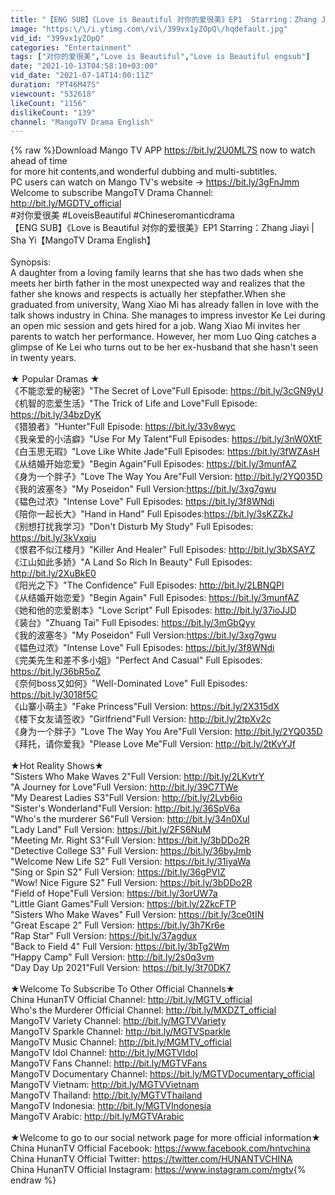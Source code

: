 ```yaml
---
title: "【ENG SUB】《Love is Beautiful 对你的爱很美》EP1  Starring：Zhang Jiayi | Sha Yi【MangoTV Drama English】"
image: "https:\/\/i.ytimg.com\/vi\/399vx1yZOpQ\/hqdefault.jpg"
vid_id: "399vx1yZOpQ"
categories: "Entertainment"
tags: ["对你的爱很美","Love is Beautiful","Love is Beautiful engsub"]
date: "2021-10-13T04:58:10+03:00"
vid_date: "2021-07-14T14:00:11Z"
duration: "PT46M47S"
viewcount: "532618"
likeCount: "1156"
dislikeCount: "139"
channel: "MangoTV Drama English"
---
```

{% raw %}Download Mango TV APP <a rel="nofollow" target="blank" href="https://bit.ly/2U0ML7S">https://bit.ly/2U0ML7S</a> now to watch ahead of time<br />for more hit contents,and wonderful dubbing and multi-subtitles.<br />PC users can watch on Mango TV's website → <a rel="nofollow" target="blank" href="https://bit.ly/3gFnJmm">https://bit.ly/3gFnJmm</a> <br />Welcome to subscribe MangoTV Drama Channel: <a rel="nofollow" target="blank" href="http://bit.ly/MGDTV_official">http://bit.ly/MGDTV_official</a>  <br />#对你爱很美 #LoveisBeautiful #Chineseromanticdrama <br />【ENG SUB】《Love is Beautiful 对你的爱很美》EP1  Starring：Zhang Jiayi | Sha Yi【MangoTV Drama English】<br /><br />Synopsis: <br />A daughter from a loving family learns that she has two dads when she meets her birth father in the most unexpected way and realizes that the father she knows and respects is actually her stepfather.When she graduated from university, Wang Xiao Mi has already fallen in love with the talk shows industry in China. She manages to impress investor Ke Lei during an open mic session and gets hired for a job. Wang Xiao Mi invites her parents to watch her performance. However, her mom Luo Qing catches a glimpse of Ke Lei who turns out to be her ex-husband that she hasn't seen in twenty years.<br /><br />★ Popular Dramas ★ <br />《不能恋爱的秘密》&quot;The Secret of Love&quot;Full Episode: <a rel="nofollow" target="blank" href="https://bit.ly/3cGN9yU">https://bit.ly/3cGN9yU</a><br />《机智的恋爱生活》&quot;The Trick of Life and Love&quot;Full Episode: <a rel="nofollow" target="blank" href="https://bit.ly/34bzDyK">https://bit.ly/34bzDyK</a><br />《猎狼者》&quot;Hunter&quot;Full Episode: <a rel="nofollow" target="blank" href="https://bit.ly/33v8wyc">https://bit.ly/33v8wyc</a><br />《我亲爱的小洁癖》&quot;Use For My Talent&quot;Full Episodes: <a rel="nofollow" target="blank" href="https://bit.ly/3nW0XtF">https://bit.ly/3nW0XtF</a><br />《白玉思无瑕》&quot;Love Like White Jade&quot;Full Episodes: <a rel="nofollow" target="blank" href="https://bit.ly/3fWZAsH">https://bit.ly/3fWZAsH</a><br />《从结婚开始恋爱》&quot;Begin Again&quot;Full Episodes: <a rel="nofollow" target="blank" href="https://bit.ly/3munfAZ">https://bit.ly/3munfAZ</a><br />《身为一个胖子》&quot;Love The Way You Are&quot;Full Version: <a rel="nofollow" target="blank" href="http://bit.ly/2YQ035D">http://bit.ly/2YQ035D</a><br />《我的波塞冬》&quot;My Poseidon&quot; Full Version:<a rel="nofollow" target="blank" href="https://bit.ly/3xg7gwu">https://bit.ly/3xg7gwu</a> <br />《韫色过浓》&quot;Intense Love&quot; Full Episodes: <a rel="nofollow" target="blank" href="https://bit.ly/3f8WNdi">https://bit.ly/3f8WNdi</a> <br />《陪你一起长大》&quot;Hand in Hand&quot; Full Episodes:<a rel="nofollow" target="blank" href="https://bit.ly/3sKZZkJ">https://bit.ly/3sKZZkJ</a> <br />《别想打扰我学习》&quot;Don't Disturb My Study&quot; Full Episodes: <a rel="nofollow" target="blank" href="https://bit.ly/3kVxqiu">https://bit.ly/3kVxqiu</a> <br />《恨君不似江楼月》&quot;Killer And Healer&quot; Full Episodes: <a rel="nofollow" target="blank" href="http://bit.ly/3bXSAYZ">http://bit.ly/3bXSAYZ</a> <br />《江山如此多娇》&quot;A Land So Rich In Beauty&quot; Full Episodes: <a rel="nofollow" target="blank" href="http://bit.ly/2XuBkE0">http://bit.ly/2XuBkE0</a> <br />《阳光之下》&quot;The Confidence&quot; Full Episodes: <a rel="nofollow" target="blank" href="http://bit.ly/2LBNQPl">http://bit.ly/2LBNQPl</a> <br />《从结婚开始恋爱》&quot;Begin Again&quot; Full Episodes: <a rel="nofollow" target="blank" href="https://bit.ly/3munfAZ">https://bit.ly/3munfAZ</a> <br />《她和他的恋爱剧本》&quot;Love Script&quot; Full Episodes: <a rel="nofollow" target="blank" href="http://bit.ly/37ioJJD">http://bit.ly/37ioJJD</a> <br />《装台》&quot;Zhuang Tai&quot; Full Episodes: <a rel="nofollow" target="blank" href="https://bit.ly/3mGbQyy">https://bit.ly/3mGbQyy</a><br />《我的波塞冬》&quot;My Poseidon&quot; Full Version:<a rel="nofollow" target="blank" href="https://bit.ly/3xg7gwu">https://bit.ly/3xg7gwu</a> <br />《韫色过浓》&quot;Intense Love&quot; Full Episodes: <a rel="nofollow" target="blank" href="https://bit.ly/3f8WNdi">https://bit.ly/3f8WNdi</a><br />《完美先生和差不多小姐》&quot;Perfect And Casual&quot; Full Episodes: <a rel="nofollow" target="blank" href="https://bit.ly/36bR5oZ">https://bit.ly/36bR5oZ</a> <br />《奈何boss又如何》&quot;Well-Dominated Love&quot; Full Episodes: <a rel="nofollow" target="blank" href="https://bit.ly/3018f5C">https://bit.ly/3018f5C</a><br />《山寨小萌主》&quot;Fake Princess&quot;Full Version: <a rel="nofollow" target="blank" href="https://bit.ly/2X315dX">https://bit.ly/2X315dX</a> <br />《楼下女友请签收》&quot;Girlfriend&quot;Full Version: <a rel="nofollow" target="blank" href="http://bit.ly/2tpXv2c">http://bit.ly/2tpXv2c</a> <br />《身为一个胖子》&quot;Love The Way You Are&quot;Full Version: <a rel="nofollow" target="blank" href="http://bit.ly/2YQ035D">http://bit.ly/2YQ035D</a> <br />《拜托，请你爱我》&quot;Please Love Me&quot;Full Version: <a rel="nofollow" target="blank" href="http://bit.ly/2tKvYJf">http://bit.ly/2tKvYJf</a> <br /><br />★Hot Reality Shows★<br /> &quot;Sisters Who Make Waves 2&quot;Full Version: <a rel="nofollow" target="blank" href="http://bit.ly/2LKvtrY">http://bit.ly/2LKvtrY</a><br /> &quot;A Journey for Love&quot;Full Version: <a rel="nofollow" target="blank" href="http://bit.ly/39C7TWe">http://bit.ly/39C7TWe</a> <br />&quot;My Dearest Ladies S3&quot;Full Version: <a rel="nofollow" target="blank" href="http://bit.ly/2Lvb6io">http://bit.ly/2Lvb6io</a><br /> &quot;Sister's Wonderland&quot;Full Version: <a rel="nofollow" target="blank" href="http://bit.ly/36SpV6a">http://bit.ly/36SpV6a</a> <br />&quot;Who's the murderer S6&quot;Full Version: <a rel="nofollow" target="blank" href="http://bit.ly/34n0Xul">http://bit.ly/34n0Xul</a> <br />&quot;Lady Land&quot; Full Version: <a rel="nofollow" target="blank" href="https://bit.ly/2FS6NuM">https://bit.ly/2FS6NuM</a> <br />&quot;Meeting Mr. Right S3&quot;Full Version: <a rel="nofollow" target="blank" href="https://bit.ly/3bDDo2R">https://bit.ly/3bDDo2R</a> <br />&quot;Detective College S3&quot; Full Version: <a rel="nofollow" target="blank" href="https://bit.ly/36byJmb">https://bit.ly/36byJmb</a><br /> &quot;Welcome New Life S2&quot; Full Version: <a rel="nofollow" target="blank" href="https://bit.ly/31iyaWa">https://bit.ly/31iyaWa</a><br /> &quot;Sing or Spin S2&quot; Full Version: <a rel="nofollow" target="blank" href="https://bit.ly/36gPVIZ">https://bit.ly/36gPVIZ</a><br /> &quot;Wow! Nice Figure S2&quot; Full Version: <a rel="nofollow" target="blank" href="https://bit.ly/3bDDo2R">https://bit.ly/3bDDo2R</a> <br />&quot;Field of Hope&quot;Full Version: <a rel="nofollow" target="blank" href="https://bit.ly/3orUW7a">https://bit.ly/3orUW7a</a> <br />&quot;Little Giant Games&quot;Full Version: <a rel="nofollow" target="blank" href="https://bit.ly/2ZkcFTP">https://bit.ly/2ZkcFTP</a> <br />&quot;Sisters Who Make Waves&quot; Full Version: <a rel="nofollow" target="blank" href="https://bit.ly/3ce0tIN">https://bit.ly/3ce0tIN</a> <br />&quot;Great Escape 2&quot; Full Version: <a rel="nofollow" target="blank" href="https://bit.ly/3h7Kr6e">https://bit.ly/3h7Kr6e</a> <br />&quot;Rap Star&quot; Full Version: <a rel="nofollow" target="blank" href="https://bit.ly/37agdux">https://bit.ly/37agdux</a> <br />&quot;Back to Field 4&quot; Full Version: <a rel="nofollow" target="blank" href="https://bit.ly/3bTg2Wm">https://bit.ly/3bTg2Wm</a><br /> &quot;Happy Camp&quot; Full Version: <a rel="nofollow" target="blank" href="http://bit.ly/2s0q3vm">http://bit.ly/2s0q3vm</a> <br />&quot;Day Day Up 2021&quot;Full Version: <a rel="nofollow" target="blank" href="https://bit.ly/3t70DK7">https://bit.ly/3t70DK7</a> <br /><br />★Welcome To Subscribe To Other Official Channels★ <br />China HunanTV Official Channel: <a rel="nofollow" target="blank" href="http://bit.ly/MGTV_official">http://bit.ly/MGTV_official</a> <br />Who's the Murderer Official Channel: <a rel="nofollow" target="blank" href="http://bit.ly/MXDZT_official">http://bit.ly/MXDZT_official</a> <br />MangoTV Variety Channel: <a rel="nofollow" target="blank" href="http://bit.ly/MGTVVariety">http://bit.ly/MGTVVariety</a> <br />MangoTV Sparkle Channel: <a rel="nofollow" target="blank" href="http://bit.ly/MGTVSparkle">http://bit.ly/MGTVSparkle</a> <br />MangoTV Music Channel: <a rel="nofollow" target="blank" href="http://bit.ly/MGMTV_official">http://bit.ly/MGMTV_official</a> <br />MangoTV Idol Channel: <a rel="nofollow" target="blank" href="http://bit.ly/MGTVIdol">http://bit.ly/MGTVIdol</a> <br />MangoTV Fans Channel: <a rel="nofollow" target="blank" href="http://bit.ly/MGTVFans">http://bit.ly/MGTVFans</a> <br />MangoTV Documentary Channel: <a rel="nofollow" target="blank" href="https://bit.ly/MGTVDocumentary_official">https://bit.ly/MGTVDocumentary_official</a> <br />MangoTV Vietnam: <a rel="nofollow" target="blank" href="http://bit.ly/MGTVVietnam">http://bit.ly/MGTVVietnam</a> <br />MangoTV Thailand: <a rel="nofollow" target="blank" href="http://bit.ly/MGTVThailand">http://bit.ly/MGTVThailand</a> <br />MangoTV Indonesia: <a rel="nofollow" target="blank" href="http://bit.ly/MGTVIndonesia">http://bit.ly/MGTVIndonesia</a><br />MangoTV Arabic: <a rel="nofollow" target="blank" href="http://bit.ly/MGTVArabic">http://bit.ly/MGTVArabic</a><br /><br /> ★Welcome to go to our social network page for more official information★<br />China HunanTV Official Facebook: <a rel="nofollow" target="blank" href="https://www.facebook.com/hntvchina">https://www.facebook.com/hntvchina</a> <br />China HunanTV Official Twitter: <a rel="nofollow" target="blank" href="https://twitter.com/HUNANTVCHINA">https://twitter.com/HUNANTVCHINA</a> <br />China HunanTV Official Instagram: <a rel="nofollow" target="blank" href="https://www.instagram.com/mgtv">https://www.instagram.com/mgtv</a>{% endraw %}

